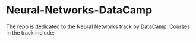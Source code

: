 # Neural-Networks-DataCamp
The repo is dedicated to the Neural Networks track by DataCamp. Courses in the track include: 
